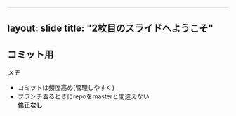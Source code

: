 ----
layout: slide
title: "2枚目のスライドへようこそ"
----
## コミット用

*メモ*
* コミットは頻度高め(管理しやすく)
* ブランチ着るときにrepoをmasterと間違えない  
**修正なし**
